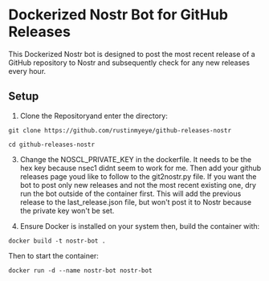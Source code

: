 # Dockerized Nostr Bot for GitHub Releases
This Dockerized Nostr bot is designed to post the most recent release of a GitHub repository to Nostr and subsequently check for any new releases every hour.

## Setup
1. Clone the Repositoryand enter the directory:

```git clone https://github.com/rustinmyeye/github-releases-nostr```

```cd github-releases-nostr```

3. Change the NOSCL_PRIVATE_KEY in the dockerfile. It needs to be the hex key because nsec1 didnt seem to work for me. Then add your github releases page youd like to follow to the git2nostr.py file. If you want the bot to post only new releases and not the most recent existing one, dry run the bot outside of the container first. This will add the previous release to the last_release.json file, but won't post it to Nostr because the private key won't be set.
   
4. Ensure Docker is installed on your system then, build the container with:
   

``` docker build -t nostr-bot . ``` 

Then to start the container:

``` docker run -d --name nostr-bot nostr-bot ```

